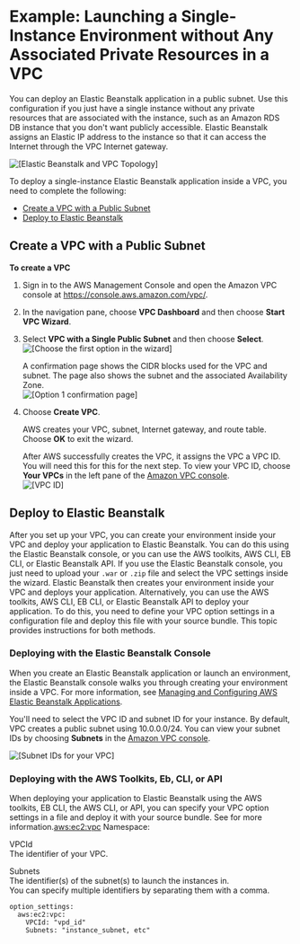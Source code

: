 # Example: Launching a Single\-Instance Environment without Any Associated Private Resources in a VPC<a name="vpc-single-instance"></a>

You can deploy an Elastic Beanstalk application in a public subnet\. Use this configuration if you just have a single instance without any private resources that are associated with the instance, such as an Amazon RDS DB instance that you don't want publicly accessible\. Elastic Beanstalk assigns an Elastic IP address to the instance so that it can access the Internet through the VPC Internet gateway\.

![\[Elastic Beanstalk and VPC Topology\]](http://docs.aws.amazon.com/elasticbeanstalk/latest/dg/images/vpc-pub-diagram.png)

To deploy a single\-instance Elastic Beanstalk application inside a VPC, you need to complete the following:


+ [Create a VPC with a Public Subnet](#vpc-single-instance-create)
+ [Deploy to Elastic Beanstalk](#vpc-single-instance-create-env)

## Create a VPC with a Public Subnet<a name="vpc-single-instance-create"></a>

**To create a VPC**

1. Sign in to the AWS Management Console and open the Amazon VPC console at [https://console\.aws\.amazon\.com/vpc/](https://console.aws.amazon.com/vpc/)\.

1. In the navigation pane, choose **VPC Dashboard** and then choose **Start VPC Wizard**\. 

1. Select **VPC with a Single Public Subnet** and then choose **Select**\.  
![\[Choose the first option in the wizard\]](http://docs.aws.amazon.com/elasticbeanstalk/latest/dg/images/vpc-wiz-single.png)

   A confirmation page shows the CIDR blocks used for the VPC and subnet\. The page also shows the subnet and the associated Availability Zone\.  
![\[Option 1 confirmation page\]](http://docs.aws.amazon.com/elasticbeanstalk/latest/dg/images/vpc-wiz-single-2.png)

1. Choose **Create VPC**\.

   AWS creates your VPC, subnet, Internet gateway, and route table\. Choose **OK** to exit the wizard\.

   After AWS successfully creates the VPC, it assigns the VPC a VPC ID\. You will need this for this for the next step\. To view your VPC ID, choose **Your VPCs** in the left pane of the [Amazon VPC console](https://console.aws.amazon.com/vpc/)\.  
![\[VPC ID\]](http://docs.aws.amazon.com/elasticbeanstalk/latest/dg/images/aeb-vpc-id.png)

## Deploy to Elastic Beanstalk<a name="vpc-single-instance-create-env"></a>

After you set up your VPC, you can create your environment inside your VPC and deploy your application to Elastic Beanstalk\. You can do this using the Elastic Beanstalk console, or you can use the AWS toolkits, AWS CLI, EB CLI, or Elastic Beanstalk API\. If you use the Elastic Beanstalk console, you just need to upload your `.war` or `.zip` file and select the VPC settings inside the wizard\. Elastic Beanstalk then creates your environment inside your VPC and deploys your application\. Alternatively, you can use the AWS toolkits, AWS CLI, EB CLI, or Elastic Beanstalk API to deploy your application\. To do this, you need to define your VPC option settings in a configuration file and deploy this file with your source bundle\. This topic provides instructions for both methods\.

### Deploying with the Elastic Beanstalk Console<a name="vpc-single-instance-new-console"></a>

When you create an Elastic Beanstalk application or launch an environment, the Elastic Beanstalk console walks you through creating your environment inside a VPC\. For more information, see [Managing and Configuring AWS Elastic Beanstalk Applications](applications.md)\.

You'll need to select the VPC ID and subnet ID for your instance\. By default, VPC creates a public subnet using 10\.0\.0\.0/24\. You can view your subnet IDs by choosing **Subnets** in the [Amazon VPC console](https://console.aws.amazon.com/vpc/)\. 

![\[Subnet IDs for your VPC\]](http://docs.aws.amazon.com/elasticbeanstalk/latest/dg/images/vpc-subnets-pub.png)

### Deploying with the AWS Toolkits, Eb, CLI, or API<a name="vpc-single-instance-new-options"></a>

When deploying your application to Elastic Beanstalk using the AWS toolkits, EB CLI, the AWS CLI, or API, you can specify your VPC option settings in a file and deploy it with your source bundle\. See  for more information\.[aws:ec2:vpc](command-options-general.md#command-options-general-ec2vpc) Namespace:

VPCId  
The identifier of your VPC\.

Subnets  
The identifier\(s\) of the subnet\(s\) to launch the instances in\.   
You can specify multiple identifiers by separating them with a comma\.

```
option_settings:
  aws:ec2:vpc:
    VPCId: "vpd_id"
    Subnets: "instance_subnet, etc"
```